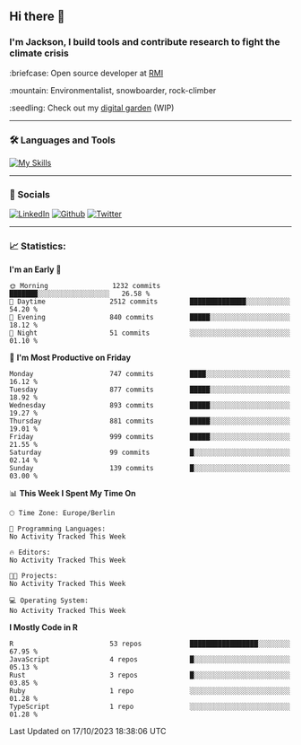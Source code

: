 ## Hi there :wave:
### I'm Jackson, I build tools and contribute research to fight the climate crisis
<p> :briefcase: Open source developer at <a href="https://rmi.org/" alt="RMI">RMI</a></p>
<p> :mountain: Environmentalist, snowboarder, rock-climber</p>
<p> :seedling: Check out my <a href="https://jdhoffa.github.io/" alt="digital garden">digital garden</a> (WIP) </p>

---

### :hammer_and_wrench: Languages and Tools

[![My Skills](https://skillicons.dev/icons?i=r,python,rust,js,html,css,postgresql,neovim,azure,docker,git&perline=6&theme=dark)](https://skillicons.dev)

---

### :iphone: Socials

[![LinkedIn](https://skillicons.dev/icons?i=linkedin&theme=dark)](https://www.linkedin.com/in/jackson-hoffart/) 
[![Github](https://skillicons.dev/icons?i=github&theme=dark)](https://github.com/jdhoffa) 
[![Twitter](https://skillicons.dev/icons?i=twitter&theme=dark)](https://twitter.com/jdhoffart) 

---

### :chart_with_upwards_trend: Statistics:

 
<!--START_SECTION:waka-->
**I'm an Early 🐤** 

```text
🌞 Morning                1232 commits        ███████░░░░░░░░░░░░░░░░░░   26.58 % 
🌆 Daytime                2512 commits        ██████████████░░░░░░░░░░░   54.20 % 
🌃 Evening                840 commits         █████░░░░░░░░░░░░░░░░░░░░   18.12 % 
🌙 Night                  51 commits          ░░░░░░░░░░░░░░░░░░░░░░░░░   01.10 % 
```
📅 **I'm Most Productive on Friday** 

```text
Monday                   747 commits         ████░░░░░░░░░░░░░░░░░░░░░   16.12 % 
Tuesday                  877 commits         █████░░░░░░░░░░░░░░░░░░░░   18.92 % 
Wednesday                893 commits         █████░░░░░░░░░░░░░░░░░░░░   19.27 % 
Thursday                 881 commits         █████░░░░░░░░░░░░░░░░░░░░   19.01 % 
Friday                   999 commits         █████░░░░░░░░░░░░░░░░░░░░   21.55 % 
Saturday                 99 commits          █░░░░░░░░░░░░░░░░░░░░░░░░   02.14 % 
Sunday                   139 commits         █░░░░░░░░░░░░░░░░░░░░░░░░   03.00 % 
```


📊 **This Week I Spent My Time On** 

```text
🕑︎ Time Zone: Europe/Berlin

💬 Programming Languages: 
No Activity Tracked This Week

🔥 Editors: 
No Activity Tracked This Week

🐱‍💻 Projects: 
No Activity Tracked This Week

💻 Operating System: 
No Activity Tracked This Week
```

**I Mostly Code in R** 

```text
R                        53 repos            █████████████████░░░░░░░░   67.95 % 
JavaScript               4 repos             █░░░░░░░░░░░░░░░░░░░░░░░░   05.13 % 
Rust                     3 repos             █░░░░░░░░░░░░░░░░░░░░░░░░   03.85 % 
Ruby                     1 repo              ░░░░░░░░░░░░░░░░░░░░░░░░░   01.28 % 
TypeScript               1 repo              ░░░░░░░░░░░░░░░░░░░░░░░░░   01.28 % 
```




 Last Updated on 17/10/2023 18:38:06 UTC
<!--END_SECTION:waka-->
